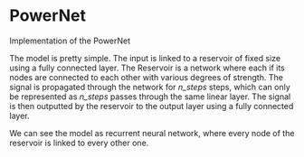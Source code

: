 # PowerNet

Implementation of the PowerNet

The model is pretty simple. The input is linked to a reservoir of fixed size using a fully connected layer. The Reservoir is a network where each if its nodes are connected to each other with various degrees of strength. The signal is propagated through the network for *n_steps* steps, which can only be represented as *n_steps* passes through the same linear layer. The signal is then outputted by the reservoir to the output layer using a fully connected layer.

We can see the model as recurrent neural network, where every node of the reservoir is linked to every other one.